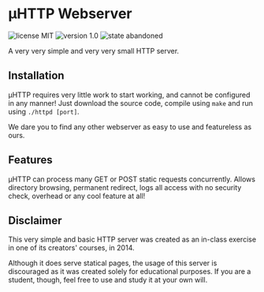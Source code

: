 # μHTTP Webserver
![license MIT](https://img.shields.io/badge/license-MIT-lightgrey.svg)
![version 1.0](https://img.shields.io/badge/version-1.0-green.svg)
![state abandoned](https://img.shields.io/badge/state-abandoned-red.svg)

A very very simple and very very small HTTP server.

## Installation
μHTTP requires very little work to start working, and cannot be configured in any manner! Just download the source
code, compile using `make` and run using `./httpd [port]`.

We dare you to find any other webserver as easy to use and featureless as ours.

## Features
μHTTP can process many GET or POST static requests concurrently. Allows directory browsing, permanent redirect,
logs all access with no security check, overhead or any cool feature at all!

## Disclaimer
This very simple and basic HTTP server was created as an in-class exercise in one of its creators' courses, in 2014.

Although it does serve statical pages, the usage of this server is discouraged as it was created solely for educational purposes. If you are a student, though, feel free to use and study it at your own will.